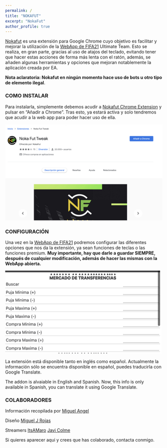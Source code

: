 ```yaml
---
permalink: /
title: "NOKAFUT"
excerpt: "NokaFut"
author_profile: true
---
```


[Nokafut](https://chrome.google.com/webstore/detail/noka-fut-tweak/lphngfbnndkhdbmbgnlnhngihcpofkno) es una extensión para Google Chrome cuyo objetivo es facilitar y mejorar la utilización de la [WebApp de FIFA21](https://www.ea.com/en-gb/fifa/ultimate-team/web-app/) Ultimate Team. Esto se realiza, en gran parte, gracias al uso de atajos del teclado, evitando tener que hacer estas acciones de forma más lenta con el ratón, además, se añaden algunas herramientas y opciones que mejoran notablemente la aplicación creada por EA.

<b>Nota aclaratoria: Nokafut en ningún momento hace uso de bots u otro tipo de elemento ilegal</b>.


### COMO INSTALAR

Para instalarla, simplemente debemos acudir a [Nokafut Chrome Extension](https://chrome.google.com/webstore/detail/noka-fut-tweak/lphngfbnndkhdbmbgnlnhngihcpofkno) y pulsar en “Añadir a Chrome”. Tras esto, ya estará activa y solo tendremos que acudir a la web app para poder hacer uso de ella.

![Añadir a Chrome](/images/anadirchrome.png)


### CONFIGURACIÓN

Una vez en la [WebApp de FIFA21](https://www.ea.com/en-gb/fifa/ultimate-team/web-app/) podremos configurar las diferentes opciones que nos da la extensión, ya sean funciones de teclas o las funciones premium. <b>Muy importante, hay que darle a guardar SIEMPRE, después de cualquier modificación, además de hacer las mismas con la WebApp abierta.</b>

![Configurar](/images/config.png)

La extensión está disponible tanto en inglés como español. Actualmente la información sólo se encuentra disponible en español, puedes traducirla con Google Translate.

The addon is alvaiable in English and Spanish. Now, this info is only available in Spanish, you can translate it using Google Translate.

### COLABORADORES

Información recopilada por [Miguel Angel](https://www.twitter.com/tortugaelefante/)

Diseño [Miguel J Rojas](https://www.twitter.com/migueljrojas/)

Streamers [ItsAMaro](https://twitter.com/ItsAMaro2) [Javi Colme](https://twitter.com/JavierColme_)

Si quieres aparecer aqui y crees que has colaborado, contacta conmigo.
